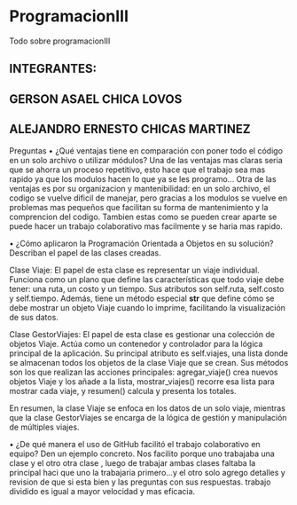 # ProgramacionIII
Todo sobre programacionIII



INTEGRANTES:
--------------------------------------
**GERSON ASAEL CHICA LOVOS**
---------------------------------------
**ALEJANDRO ERNESTO CHICAS MARTINEZ**
-----------------------------------------

Preguntas
• ¿Qué ventajas tiene en comparación con poner todo el código en
un solo archivo o utilizar módulos?
Una de las ventajas mas claras seria que se ahorra un proceso repetitivo, esto hace que el trabajo sea mas rapido ya que los modulos hacen lo que ya se les programo...
Otra de las ventajas es por su organizacion y mantenibilidad: en un solo archivo, el codigo se vuelve dificil de manejar, pero gracias a los modulos se vuelve en problemas mas pequeños que facilitan su forma de mantenimiento y la comprencion del codigo.
Tambien estas como se pueden crear aparte se puede hacer un trabajo colaborativo mas facilmente y se haria mas rapido.


• ¿Cómo aplicaron la Programación Orientada a Objetos en su
solución? Describan el papel de las clases creadas.

Clase Viaje: El papel de esta clase es representar un viaje individual. Funciona como un plano que define las características que todo viaje debe tener: una ruta, un costo y un tiempo. Sus atributos son self.ruta, self.costo y self.tiempo. Además, tiene un método especial __str__ que define cómo se debe mostrar un objeto Viaje cuando lo imprime, facilitando la visualización de sus datos.

Clase GestorViajes: El papel de esta clase es gestionar una colección de objetos Viaje. Actúa como un contenedor y controlador para la lógica principal de la aplicación. Su principal atributo es self.viajes, una lista donde se almacenan todos los objetos de la clase Viaje que se crean. Sus métodos son los que realizan las acciones principales: agregar_viaje() crea nuevos objetos Viaje y los añade a la lista, mostrar_viajes() recorre esa lista para mostrar cada viaje, y resumen() calcula y presenta los totales.

En resumen, la clase Viaje se enfoca en los datos de un solo viaje, mientras que la clase GestorViajes se encarga de la lógica de gestión y manipulación de múltiples viajes.

• ¿De qué manera el uso de GitHub facilitó el trabajo colaborativo
en equipo? Den un ejemplo concreto.
Nos facilito porque uno trabajaba una clase y el otro otra clase , luego de trabajar ambas clases faltaba la principal haci que uno la trabajaria primero...y el otro solo agrego detalles y revision de que si esta bien y las preguntas con sus respuestas.
trabajo dividido es igual a mayor velocidad y mas eficacia.

